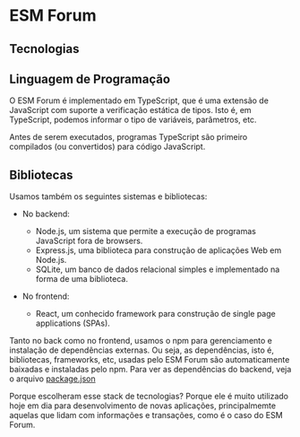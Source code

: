 # ESM Forum

## Tecnologias

## Linguagem de Programação

O ESM Forum é implementado em TypeScript, que é uma extensão de JavaScript com suporte a verificação estática de tipos. 
Isto é, em TypeScript, podemos informar o tipo de variáveis, parâmetros, etc. 

Antes de serem executados, 
programas TypeScript são primeiro compilados (ou convertidos) para código JavaScript.

## Bibliotecas

Usamos também os seguintes sistemas e bibliotecas: 

* No backend: 
  * Node.js, um sistema que permite a execução de programas JavaScript fora de browsers.
  * Express.js, uma biblioteca para construção de aplicações Web em Node.js.
  * SQLite, um banco de dados relacional simples e implementado na forma de uma biblioteca.
  
* No frontend: 
  * React, um conhecido framework para construção de single page applications (SPAs).

Tanto no back como no frontend, usamos o npm para gerenciamento e instalação de dependências externas. Ou seja, 
as dependências, isto é, bibliotecas, frameworks, etc, usadas pelo ESM Forum são automaticamente baixadas e 
instaladas pelo npm. Para ver as dependências do backend, veja o arquivo [package.json]() 

Porque escolheram esse stack de tecnologias? Porque ele é muito utilizado hoje em dia para desenvolvimento de novas aplicações, 
principalmemte aquelas que lidam com informações e transações, como é o caso do ESM Forum.

